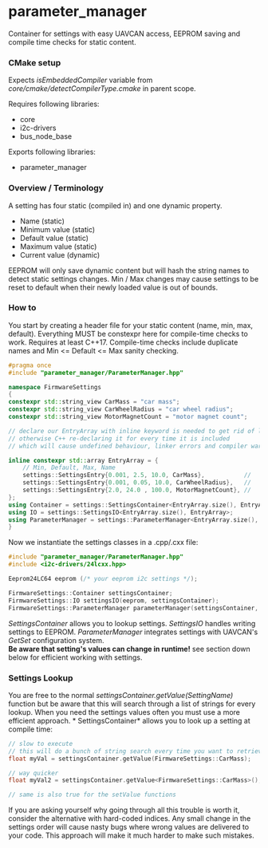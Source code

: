 # parameter_manager

Container for settings with easy UAVCAN access, EEPROM saving and compile time checks for static content.

### CMake setup

Expects *isEmbeddedCompiler* variable from *core/cmake/detectCompilerType.cmake* in parent scope.

Requires following libraries:

- core
- i2c-drivers
- bus_node_base

Exports following libraries:

- parameter_manager

### Overview / Terminology

A setting has four static (compiled in) and one dynamic property.

- Name (static)
- Minimum value (static)
- Default value (static)
- Maximum value (static)
- Current value (dynamic)

EEPROM will only save dynamic content but will hash the string names to detect static settings changes. Min / Max
changes may cause settings to be reset to default when their newly loaded value is out of bounds.

### How to

You start by creating a header file for your static content (name, min, max, default). Everything MUST be constexpr here
for compile-time checks to work. Requires at least C++17. Compile-time checks include duplicate names and Min <=
Default <= Max sanity checking.

```cpp
#pragma once
#include "parameter_manager/ParameterManager.hpp"

namespace FirmwareSettings
{
constexpr std::string_view CarMass = "car mass";
constexpr std::string_view CarWheelRadius = "car wheel radius";
constexpr std::string_view MotorMagnetCount = "motor magnet count";

// declare our EntryArray with inline keyword is needed to get rid of linker errors and compiler warnings
// otherwise C++ re-declaring it for every time it is included
// which will cause undefined behaviour, linker errors and compiler warnings

inline constexpr std::array EntryArray = {
    // Min, Default, Max, Name
    settings::SettingsEntry{0.001, 2.5, 10.0, CarMass},           //
    settings::SettingsEntry{0.001, 0.05, 10.0, CarWheelRadius},   //
    settings::SettingsEntry{2.0, 24.0 , 100.0, MotorMagnetCount}, //
};
using Container = settings::SettingsContainer<EntryArray.size(), EntryArray>;
using IO = settings::SettingsIO<EntryArray.size(), EntryArray>;
using ParameterManager = settings::ParameterManager<EntryArray.size(), EntryArray>;
}
```

Now we instantiate the settings classes in a .cpp/.cxx file:

```cpp
#include "parameter_manager/ParameterManager.hpp"
#include <i2c-drivers/24lcxx.hpp>

Eeprom24LC64 eeprom (/* your eeprom i2c settings */); 

FirmwareSettings::Container settingsContainer;
FirmwareSettings::IO settingsIO(eeprom, settingsContainer);
FirmwareSettings::ParameterManager parameterManager(settingsContainer, settingsIO);
```

*SettingsContainer* allows you to lookup settings. *SettingsIO* handles writing settings to EEPROM.
*ParameterManager* integrates settings with UAVCAN's *GetSet* configuration system.  
**Be aware that setting's values can change in runtime!** see section down below for efficient working with settings.

### Settings Lookup

You are free to the normal *settingsContainer.getValue(SettingName)* function but be aware that this will search through
a list of strings for every lookup. When you need the settings values often you must use a more efficient approach. *
SettingsContainer* allows you to look up a setting at compile time:

```cpp
// slow to execute
// this will do a bunch of string search every time you want to retrieve the setting
float myVal = settingsContainer.getValue(FirmwareSettings::CarMass);

// way quicker 
float myVal2 = settingsContainer.getValue<FirmwareSettings::CarMass>();

// same is also true for the setValue functions
```

If you are asking yourself why going through all this trouble is worth it, consider the alternative with hard-coded
indices. Any small change in the settings order will cause nasty bugs where wrong values are delivered to your code.
This approach will make it much harder to make such mistakes.